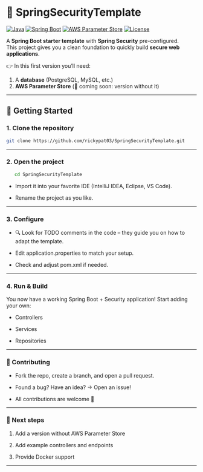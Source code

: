 # 🔐 SpringSecurityTemplate

[![Java](https://img.shields.io/badge/Java-21-red?logo=openjdk)](https://openjdk.org/)
[![Spring Boot](https://img.shields.io/badge/Spring%20Boot-3.x-brightgreen?logo=springboot)](https://spring.io/projects/spring-boot)
[![AWS Parameter Store](https://img.shields.io/badge/AWS-Parameter%20Store-orange?logo=amazonaws)](https://aws.amazon.com/systems-manager/)
[![License](https://img.shields.io/github/license/rickypat03/SpringSecurityTemplate)](LICENSE)

A **Spring Boot starter template** with **Spring Security** pre-configured.  
This project gives you a clean foundation to quickly build **secure web applications**.

👉 In this first version you’ll need:
1. A **database** (PostgreSQL, MySQL, etc.)
2. **AWS Parameter Store** (📌 coming soon: version without it)

---

## 🚀 Getting Started

### 1. Clone the repository
```bash
git clone https://github.com/rickypat03/SpringSecurityTemplate.git
```

---

### 2. Open the project
```bash
   cd SpringSecurityTemplate
```

- Import it into your favorite IDE (IntelliJ IDEA, Eclipse, VS Code).

- Rename the project as you like.

---

### 3. Configure

- 🔍 Look for TODO comments in the code – they guide you on how to adapt the template.

- Edit application.properties to match your setup.

- Check and adjust pom.xml if needed.

---

### 4. Run & Build

You now have a working Spring Boot + Security application!
Start adding your own:

- Controllers

- Services

- Repositories

---

### 🤝 Contributing

- Fork the repo, create a branch, and open a pull request.

- Found a bug? Have an idea? → Open an issue!

- All contributions are welcome 🙌

---

### 📌 Next steps

1. Add a version without AWS Parameter Store

2. Add example controllers and endpoints 

3. Provide Docker support

---